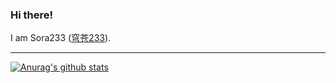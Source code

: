 ### Hi there!

I am Sora233 ([穹苍233](https://space.bilibili.com/97505/)).

----- 

[![Anurag's github stats](https://github-readme-stats.vercel.app/api?username=Sora233&count_private=true&show_icons=true&theme=dracula)](https://github.com/anuraghazra/github-readme-stats)

